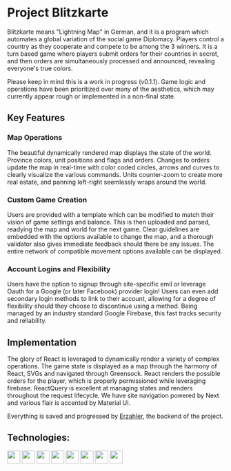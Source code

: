 # Project Blitzkarte
Blitzkarte means "Lightning Map" in German, and it is a program which automates a global variation of the social game Diplomacy.
Players control a country as they cooperate and compete to be among the 3 winners.
It is a turn based game where players submit orders for their countries in secret, and then orders are simultaneously processed and announced, revealing everyone's true colors.

Please keep in mind this is a work in progress (v0.1.1).
Game logic and operations have been prioritized over many of the aesthetics, which may currently appear rough or implemented in a non-final state.

## Key Features
### Map Operations
The beautiful dynamically rendered map displays the state of the world.
Province colors, unit positions and flags and orders.
Changes to orders update the map in real-time with color coded circles, arrows and curves to clearly visualize the various commands.
Units counter-zoom to create more real estate, and panning left-right seemlessly wraps around the world.

### Custom Game Creation
Users are provided with a template which can be modified to match their vision of game settings and balance.
This is then uploaded and parsed, readying the map and world for the next game.
Clear guidelines are embedded with the options available to change the map, and a thorough validator also gives immediate feedback should there be any issues.
The entire network of compatible movement options available can be displayed.

### Account Logins and Flexibility
Users have the option to signup through site-specific emil or leverage Oauth for a Google (or later Facebook) provider login!
Users can even add secondary login methods to link to their account, allowing for a degree of flexibility should they choose to discontinue using a method.
Being managed by an industry standard Google Firebase, this fast tracks security and reliability.

## Implementation
The glory of React is leveraged to dynamically render a variety of complex operations.
The game state is displayed as a map through the harmony of React, SVGs and navigated through Greensock.
React renders the possible orders for the player, which is properly permissioned while leveraging firebase.
ReactQuery is excellent at managing states and renders throughout the request lifecycle.
We have site navigation powered by Next and various flair is accented by Material UI.


Everything is saved and progressed by [Erzahler](https://github.com/Eccentricware/Erzahler), the backend of the project.

## Technologies:
<img height="30" src="https://img.shields.io/badge/typescript-blue?style=for-the-badge&logo=typescript&logoColor=white"/>
<img height="30" src="https://img.shields.io/badge/react-white?style=for-the-badge&logo=react&logoColor=blue"/>
<img height="30" src="https://img.shields.io/badge/next-black?style=for-the-badge&logo=next.js&logoColor=white"/>
<img height="30" src="https://img.shields.io/badge/firebase-blue?style=for-the-badge&logo=firebase&logoColor=orange"/>
<img height="30" src="https://img.shields.io/badge/svg-white?style=for-the-badge&logo=svg&logoColor=orange"/>
<img height="30" src="https://img.shields.io/badge/greensock-black?style=for-the-badge&logo=greensock&logoColor=green"/>
<img height="30" src="https://img.shields.io/badge/react_query-white?style=for-the-badge&logo=reactquery&logoColor=red"/>
<img height="30" src="https://img.shields.io/badge/material_ui-white?style=for-the-badge&logo=mui&logoColor=blue"/>
